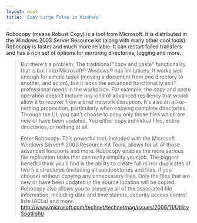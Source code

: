 ```yaml
---
layout: post
title: 'Copy Large Files in Windows'
---
```

Robocopy (means Robust Copy) is a tool from Microsoft. It is distributed in the Windows 2003 Server Resource kit (along with many other cool tools). Robocopy is faster and much more reliable. It can restart failed transfers and has a rich set of options for mirroring directories, logging and more.

> But there's a problem. The traditional "copy and paste" functionality that is built into Microsoft® Windows® has limitations. It works well enough for simple tasks (moving a document from one directory to another, and so on), but it lacks the advanced functionality an IT professional needs in the workplace. For example, the copy and paste operation doesn't include any kind of advanced resiliency that would allow it to recover from a brief network disruption. It's also an all-or-nothing proposition, particularly when copying complete directories. Through the UI, you can't choose to copy only those files which are new or have been updated. You either copy individual files, entire directories, or nothing at all.
> 
> Enter Robocopy. This powerful tool, included with the Microsoft Windows Server® 2003 Resource Kit Tools, allows for all of those advanced functions and more. Robocopy enables the more serious file replication tasks that can really simplify your job. The biggest benefit I think you'll find is the ability to create full mirror duplicates of two file structures (including all subdirectories and files, if you choose) without copying any unnecessary files. Only the files that are new or have been updated in the source location will be copied. Robocopy also allows you to preserve all of the associated file information, including date and time stamps, security access control lists (ACLs) and more.  
http://www.microsoft.com/technet/technetmag/issues/2006/11/UtilitySpotlight/
